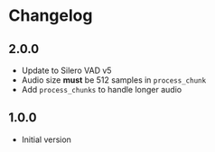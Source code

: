 # Changelog

## 2.0.0

- Update to Silero VAD v5
- Audio size **must** be 512 samples in `process_chunk`
- Add `process_chunks` to handle longer audio

## 1.0.0

- Initial version

